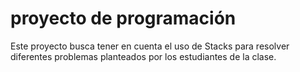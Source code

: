 # proyecto de programación


Este proyecto busca tener en cuenta el uso de Stacks para resolver diferentes problemas planteados por los estudiantes de la clase.
